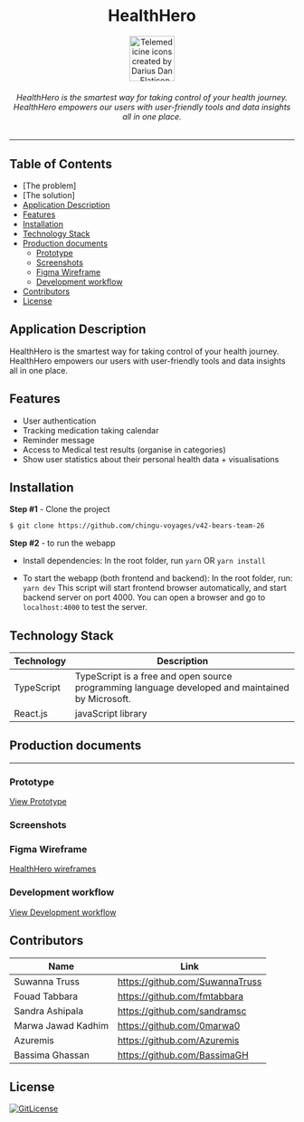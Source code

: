 <!-- Designed for Chinghu Voyage 42 02.2023 -->
<div align="center">  
  <h1>HealthHero</h1>

  <a href="#" title="production's landing page">
  <!-- <img
      height="80"
      width="80"
      alt="Telemedicine icons created by Darius Dan - Flaticon"
      src="https://cdn-icons-png.flaticon.com/512/6504/6504504.png"
    /> -->
    <img
      height="80"
      width="80"
      alt="Telemedicine icons created by Darius Dan - Flaticon"
      src="https://cdn-icons-png.flaticon.com/512/7228/7228392.png"
    />
  </a>

  <h6>HealthHero is the smartest way for taking control of your health journey. <br>
  HealthHero empowers our users with user-friendly tools and data insights all in one place.<h6>
</div>

<hr/>

## Table of Contents
- [The problem]
- [The solution]
- [Application Description](#application-description)
- [Features](#features)
- [Installation](#installation)
- [Technology Stack](#technology-stack)
- [Production documents](#production-documents)
  - [Prototype](#prototype)
  - [Screenshots](#screenshots)
  - [Figma Wireframe](#figma-wireframe)
  - [Development workflow](#development-workflow)
- [Contributors](#contributors)
- [License](#license)

## Application Description
HealthHero is the smartest way for taking control of your health journey. HealthHero empowers our users with user-friendly tools and data insights all in one place.

## Features
- User authentication
- Tracking medication taking calendar
- Reminder message
- Access to Medical test results (organise in categories)
- Show user statistics about their personal health data + visualisations
  
## Installation

**Step #1** - Clone the project

```bash
$ git clone https://github.com/chingu-voyages/v42-bears-team-26
```

**Step #2** - to run the webapp

- Install dependencies: 
  In the root folder, run `yarn` OR `yarn install`

- To start the webapp (both frontend and backend):
  In the root folder, run: `yarn dev`
  This script will start frontend browser automatically, and start backend server on port 4000. 
  You can open a browser and go to `localhost:4000` to test the server.
  
## Technology Stack

| Technology                                                    | Description                                                          |
| ------------------------------------------------------------- | -------------------------------------------------------------------- |
| TypeScript                                                      | TypeScript is a free and open source programming language developed and maintained by Microsoft. |
| React.js                                                      | javaScript library                                                   |

## Production documents
--------
### Prototype

[View Prototype]()

### Screenshots

### Figma Wireframe
[HealthHero wireframes](https://www.figma.com/file/lcoe5JVhqRmCz9K0UGfzRH/HealthHero-Wireframes?node-id=41%3A224&t=j7kgEyplFCe2EFc0-0)

### Development workflow
[View Development workflow](/development-workflow.md)
## Contributors

| Name            | Link                                   |
| --------------- | -------------------------------------- |
| Suwanna Truss | https://github.com/SuwannaTruss |
| Fouad Tabbara | https://github.com/fmtabbara |
| Sandra Ashipala | https://github.com/sandramsc |
| Marwa Jawad Kadhim | https://github.com/0marwa0 |
| Azuremis | https://github.com/Azuremis |
| Bassima Ghassan |  https://github.com/BassimaGH |

## License

[![GitLicense](https://img.shields.io/badge/License-MIT-lime.svg)](https://github.com/chingu-voyages/v42-bears-team-26/blob/develop/LICENCE)
